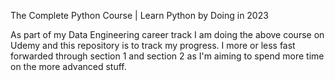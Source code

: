 The Complete Python Course | Learn Python by Doing in 2023

As part of my Data Engineering career track I am doing the above course on Udemy and this repository is to track my progress. 
I more or less fast forwarded through section 1 and section 2 as I'm aiming to spend more time on the more advanced stuff.
